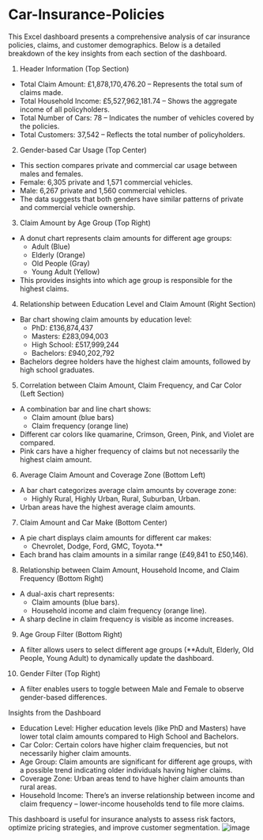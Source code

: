 # Car-Insurance-Policies
This Excel dashboard presents a comprehensive analysis of car insurance policies, claims, and customer demographics. Below is a detailed breakdown of the key insights from each section of the dashboard.

1. Header Information (Top Section)
- Total Claim Amount: £1,878,170,476.20 – Represents the total sum of claims made.
- Total Household Income: £5,527,962,181.74 – Shows the aggregate income of all policyholders.
- Total Number of Cars: 78 – Indicates the number of vehicles covered by the policies.
- Total Customers: 37,542 – Reflects the total number of policyholders.

2. Gender-based Car Usage (Top Center)
- This section compares private and commercial car usage between males and females.
- Female: 6,305 private and 1,571 commercial vehicles.
- Male: 6,267 private and 1,560 commercial vehicles.
- The data suggests that both genders have similar patterns of private and commercial vehicle ownership.

3. Claim Amount by Age Group (Top Right)
- A donut chart represents claim amounts for different age groups:
  - Adult (Blue)
  - Elderly (Orange)
  - Old People (Gray)
  - Young Adult (Yellow)
- This provides insights into which age group is responsible for the highest claims.

4. Relationship between Education Level and Claim Amount (Right Section)
- Bar chart showing claim amounts by education level:
  - PhD: £136,874,437
  - Masters: £283,094,003
  - High School: £517,999,244
  - Bachelors: £940,202,792
- Bachelors degree holders have the highest claim amounts, followed by high school graduates.

5. Correlation between Claim Amount, Claim Frequency, and Car Color (Left Section)
- A combination bar and line chart shows:
  - Claim amount (blue bars)
  - Claim frequency (orange line)
- Different car colors like quamarine, Crimson, Green, Pink, and Violet are compared.
- Pink cars have a higher frequency of claims but not necessarily the highest claim amount.

6. Average Claim Amount and Coverage Zone (Bottom Left)
- A bar chart categorizes average claim amounts by coverage zone:
  - Highly Rural, Highly Urban, Rural, Suburban, Urban.
- Urban areas have the highest average claim amounts.

7. Claim Amount and Car Make (Bottom Center)
- A pie chart displays claim amounts for different car makes:
  - Chevrolet, Dodge, Ford, GMC, Toyota.**
- Each brand has claim amounts in a similar range (£49,841 to £50,146).

8. Relationship between Claim Amount, Household Income, and Claim Frequency (Bottom Right)
- A dual-axis chart represents:
  - Claim amounts (blue bars).
  - Household income and claim frequency (orange line).
- A sharp decline in claim frequency is visible as income increases.

9. Age Group Filter (Bottom Right)
- A filter allows users to select different age groups (**Adult, Elderly, Old People, Young Adult) to dynamically update the dashboard.

10. Gender Filter (Top Right)
- A filter enables users to toggle between Male and Female to observe gender-based differences.

Insights from the Dashboard
- Education Level: Higher education levels (like PhD and Masters) have lower total claim amounts compared to High School and Bachelors.
- Car Color: Certain colors have higher claim frequencies, but not necessarily higher claim amounts.
- Age Group: Claim amounts are significant for different age groups, with a possible trend indicating older individuals having higher claims.
- Coverage Zone: Urban areas tend to have higher claim amounts than rural areas.
- Household Income: There’s an inverse relationship between income and claim frequency – lower-income households tend to file more claims.

This dashboard is useful for insurance analysts to assess risk factors, optimize pricing strategies, and improve customer segmentation.
![image](https://github.com/user-attachments/assets/e4cb5895-1b89-4252-a54e-00a8cdaba62b)
